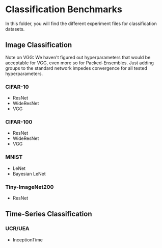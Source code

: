 # Classification Benchmarks

In this folder, you will find the different experiment files for classification
datasets.

## Image Classification

Note on VGG: We haven't figured out hyperparameters that would be acceptable
for VGG, even more so for Packed-Ensembles. Just adding groups to the standard
network impedes convergence for all tested hyperparameters.

### CIFAR-10

* ResNet
* WideResNet
* VGG

### CIFAR-100

* ResNet
* WideResNet
* VGG

### MNIST

* LeNet
* Bayesian LeNet

### Tiny-ImageNet200

* ResNet


## Time-Series Classification

### UCR/UEA

* InceptionTime
